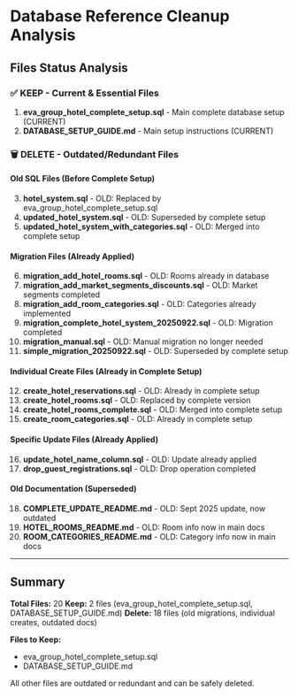 # Database Reference Cleanup Analysis

## Files Status Analysis

### ✅ **KEEP - Current & Essential Files**

1. **eva_group_hotel_complete_setup.sql** - Main complete database setup (CURRENT)
2. **DATABASE_SETUP_GUIDE.md** - Main setup instructions (CURRENT)

### 🗑️ **DELETE - Outdated/Redundant Files**

#### Old SQL Files (Before Complete Setup)
3. **hotel_system.sql** - OLD: Replaced by eva_group_hotel_complete_setup.sql
4. **updated_hotel_system.sql** - OLD: Superseded by complete setup
5. **updated_hotel_system_with_categories.sql** - OLD: Merged into complete setup

#### Migration Files (Already Applied)
6. **migration_add_hotel_rooms.sql** - OLD: Rooms already in database
7. **migration_add_market_segments_discounts.sql** - OLD: Market segments completed
8. **migration_add_room_categories.sql** - OLD: Categories already implemented
9. **migration_complete_hotel_system_20250922.sql** - OLD: Migration completed
10. **migration_manual.sql** - OLD: Manual migration no longer needed
11. **simple_migration_20250922.sql** - OLD: Superseded by complete setup

#### Individual Create Files (Already in Complete Setup)
12. **create_hotel_reservations.sql** - OLD: Already in complete setup
13. **create_hotel_rooms.sql** - OLD: Replaced by complete version
14. **create_hotel_rooms_complete.sql** - OLD: Merged into complete setup
15. **create_room_categories.sql** - OLD: Already in complete setup

#### Specific Update Files (Already Applied)
16. **update_hotel_name_column.sql** - OLD: Update already applied
17. **drop_guest_registrations.sql** - OLD: Drop operation completed

#### Old Documentation (Superseded)
18. **COMPLETE_UPDATE_README.md** - OLD: Sept 2025 update, now outdated
19. **HOTEL_ROOMS_README.md** - OLD: Room info now in main docs
20. **ROOM_CATEGORIES_README.md** - OLD: Category info now in main docs

---

## Summary

**Total Files:** 20
**Keep:** 2 files (eva_group_hotel_complete_setup.sql, DATABASE_SETUP_GUIDE.md)
**Delete:** 18 files (old migrations, individual creates, outdated docs)

**Files to Keep:**
- eva_group_hotel_complete_setup.sql
- DATABASE_SETUP_GUIDE.md

All other files are outdated or redundant and can be safely deleted.
